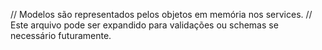 // Modelos são representados pelos objetos em memória nos services.
// Este arquivo pode ser expandido para validações ou schemas se necessário futuramente.

